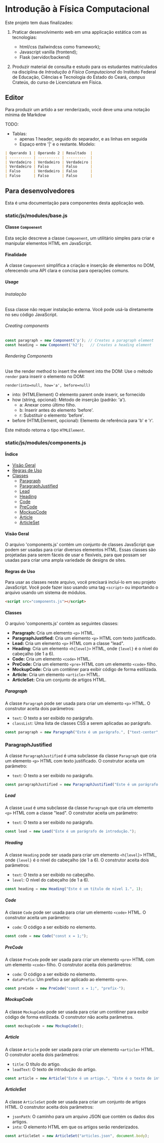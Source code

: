 # Introdução à Física Computacional

Este projeto tem duas finalizades:

1. Praticar desenvolvimento web em uma applicação estática com as tecnologias:
   - html/css (tailwindcss como framework);
   - Javascript vanilla (frontend);
   - Flask (servidor/backend)

2. Produzir material de consulta e estudo para os estudantes matriculados na disciplina de *Introdução à Física Computacional* do Instituto Federal de Educação, Ciências e Tecnologia do Estado do Ceará, *campus* Crateús, do curso de Licenciatura em Física.

## Editor

Para produzir um artido a ser renderizado, você deve uma uma notação mínima de Markdow

TODO:
- Tablas:
  - apenas 1 header, seguido do separador, e as linhas em seguida
  - Espaço entre '|' e o restante. Modelo:
  
```Markdown
| Operando 1 | Operando 2 | Resultado  |
| ---------- | ---------- | ---------  |
| Verdadeiro | Verdadeiro | Verdadeiro |
| Verdadeiro | Falso      | Falso      |
| Falso      | Verdadeiro | Falso      |
| Falso      | Falso      | Falso      |
```


## Para desenvolvedores

Esta é uma documentação para componentes desta applicação web.

### static/js/modules/base.js

#### Classe `Compoenent`

Esta seção descreve a classe `Compoenent`, um utilitário simples para criar e manipular elementos HTML em JavaScript.

#### Finalidade

A classe `Compoenent` simplifica a criação e inserção de elementos no DOM, oferecendo uma API clara e concisa para operações comuns.

##### Usage
###### Instalação

Essa classe não requer instalação externa. Você pode usá-la diretamente no seu código JavaScript.
###### Creating components
```javascript
const paragraph = new Component('p'); // Creates a paragraph element
const heading = new Component('h2');   // Creates a heading element
```
###### Rendering Components

Use the render method to insert the element into the DOM:
Use o método `render` para inserir o elemento no DOM:

`render(into=null, how='a', before=null)`
    
- into: (HTMLElement) O elemento parent onde inserir, se fornecido
- how (string, opcional): Método de inserção (padrão: 'a').
    - a: Anexar como último filho.
    - b: Inserir antes do elemento 'before'.
    - r: Substituir o elemento 'before'.
- before (HTMLElement, opcional): Elemento de referência para 'b' e 'r'.

Este método retorna o tipo `HTMLElement`.

### static/js/modules/components.js

#### Índice

* [Visão Geral](#Visão-Geral)
* [Regras de Uso](#Regras-de-Uso)
* [Classes](#Classes)
    * [Paragraph](#Paragraph)
    * [ParagraphJustified](#ParagraphJustified)
    * [Lead](#Lead)
    * [Heading](#Heading)
    * [Code](#Code)
    * [PreCode](#PreCode)
    * [MockupCode](#MockupCode)
    * [Article](#Article)
    * [ArticleSet](#ArticleSet)

#### Visão Geral

O arquivo 'components.js' contém um conjunto de classes JavaScript que podem ser usadas para criar diversos elementos HTML. Essas classes são projetadas para serem fáceis de usar e flexíveis, para que possam ser usadas para criar uma ampla variedade de designs de sites.

#### Regras de Uso

Para usar as classes neste arquivo, você precisará incluí-lo em seu projeto JavaScript. Você pode fazer isso usando uma tag `<script>` ou importando o arquivo usando um sistema de módulos.

```html
<script src="components.js"></script>
```

#### Classes

O arquivo 'components.js' contém as seguintes classes:

* **Paragraph:** Cria um elemento `<p>` HTML.
* **ParagraphJustified:** Cria um elemento `<p>` HTML com texto justificado.
* **Lead:** Cria um elemento `<p>` HTML com a classe "lead".
* **Heading:** Cria um elemento `<h{level}>` HTML, onde `{level}` é o nível do cabeçalho (de 1 a 6).
* **Code:** Cria um elemento `<code>` HTML.
* **PreCode:** Cria um elemento `<pre>` HTML com um elemento `<code>` filho.
* **MockupCode:** Cria um contêiner para exibir código de forma estilizada.
* **Article:** Cria um elemento `<article>` HTML.
* **ArticleSet:** Cria um conjunto de artigos HTML.

##### Paragraph

A classe `Paragraph` pode ser usada para criar um elemento `<p>` HTML. O construtor aceita dois parâmetros:

* `text`: O texto a ser exibido no parágrafo.
* `classList`: Uma lista de classes CSS a serem aplicadas ao parágrafo.

```javascript
const paragraph = new Paragraph("Este é um parágrafo.", ["text-center", "text-lg"]);
```

### ParagraphJustified

A classe `ParagraphJustified` é uma subclasse da classe `Paragraph` que cria um elemento `<p>` HTML com texto justificado. O construtor aceita um parâmetro:

* `text`: O texto a ser exibido no parágrafo.

```javascript
const paragraphJustified = new ParagraphJustified("Este é um parágrafo justificado.");
```

##### Lead

A classe `Lead` é uma subclasse da classe `Paragraph` que cria um elemento `<p>` HTML com a classe "lead". O construtor aceita um parâmetro:

* `text`: O texto a ser exibido no parágrafo.

```javascript
const lead = new Lead("Este é um parágrafo de introdução.");
```

##### Heading

A classe `Heading` pode ser usada para criar um elemento `<h{level}>` HTML, onde `{level}` é o nível do cabeçalho (de 1 a 6). O construtor aceita dois parâmetros:

* `text`: O texto a ser exibido no cabeçalho.
* `level`: O nível do cabeçalho (de 1 a 6).

```javascript
const heading = new Heading("Este é um título de nível 1.", 1);
```

##### Code

A classe `Code` pode ser usada para criar um elemento `<code>` HTML. O construtor aceita um parâmetro:

* `code`: O código a ser exibido no elemento.

```javascript
const code = new Code("const x = 1;");
```

##### PreCode

A classe `PreCode` pode ser usada para criar um elemento `<pre>` HTML com um elemento `<code>` filho. O construtor aceita dois parâmetros:

* `code`: O código a ser exibido no elemento.
* `dataPrefix`: Um prefixo a ser aplicado ao elemento `<pre>`.

```javascript
const preCode = new PreCode("const x = 1;", "prefix-");
```

##### MockupCode

A classe `MockupCode` pode ser usada para criar um contêiner para exibir código de forma estilizada. O construtor não aceita parâmetros.

```javascript
const mockupCode = new MockupCode();
```

##### Article

A classe `Article` pode ser usada para criar um elemento `<article>` HTML. O construtor aceita dois parâmetros:

* `title`: O título do artigo.
* `leadText`: O texto de introdução do artigo.

```javascript
const article = new Article("Este é um artigo.", "Este é o texto de introdução do artigo.");
```

##### ArticleSet

A classe `ArticleSet` pode ser usada para criar um conjunto de artigos HTML. O construtor aceita dois parâmetros:

* `jsonPath`: O caminho para um arquivo JSON que contém os dados dos artigos.
* `into`: O elemento HTML em que os artigos serão renderizados.

```javascript
const articleSet = new ArticleSet("articles.json", document.body);
```

